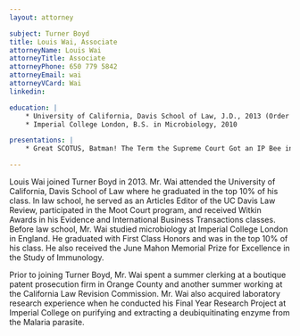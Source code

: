 ```yaml
---
layout: attorney

subject: Turner Boyd
title: Louis Wai, Associate
attorneyName: Louis Wai
attorneyTitle: Associate
attorneyPhone: 650 779 5842
attorneyEmail: wai
attorneyVCard: Wai
linkedin: 

education: |
	* University of California, Davis School of Law, J.D., 2013 (Order of the Coif)
	* Imperial College London, B.S. in Microbiology, 2010

presentations: |
	* Great SCOTUS, Batman! The Term the Supreme Court Got an IP Bee in Its Bonnet, Berkeley Center for Law and Technology, Berkeley (2014)

---
```


Louis Wai joined Turner Boyd in 2013. Mr. Wai attended the University of California, Davis School of Law where he graduated in the top 10% of his class. In law school, he served as an Articles Editor of the UC Davis Law Review, participated in the Moot Court program, and received Witkin Awards in his Evidence and International Business Transactions classes. 
Before law school, Mr. Wai studied microbiology at Imperial College London in England. He graduated with First Class Honors and was in the top 10% of his class. He also received the June Mahon Memorial Prize for Excellence in the Study of Immunology.

Prior to joining Turner Boyd, Mr. Wai spent a summer clerking at a boutique patent prosecution firm in Orange County and another summer working at the California Law Revision Commission. Mr. Wai also acquired laboratory research experience when he conducted his Final Year Research Project at Imperial College on purifying and extracting a deubiquitinating enzyme from the Malaria parasite. 
